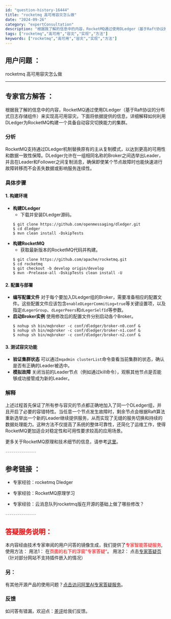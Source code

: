```yaml
---
id: "question-history-16444"
title: "rocketmq 高可用容灾怎么做"
date: "2024-09-26"
category: "expertConsultation"
description: "根据我了解的信息中的内容，RocketMQ通过使用DLedger（基于Raft协议的分布式日志存储组件）来实现高可用容灾。下面将依据提供的信息，详细解释如何利用DLedger为RocketMQ构建一个具备自动容灾切换能力的集群。### 分析RocketMQ支持通过DLedger机制替换原有的主从复制"
tags: ["rocketmq","高可用","容灾","实现","方法"]
keywords: ["rocketmq","高可用","容灾","实现","方法"]
---
```


## 用户问题 ： 
 rocketmq 高可用容灾怎么做  

---------------
## 专家官方解答 ：

根据我了解的信息中的内容，RocketMQ通过使用DLedger（基于Raft协议的分布式日志存储组件）来实现高可用容灾。下面将依据提供的信息，详细解释如何利用DLedger为RocketMQ构建一个具备自动容灾切换能力的集群。

### 分析
RocketMQ支持通过DLedger机制替换原有的主从复制模式，以达到更高的可用性和数据一致性保障。DLedger允许在一组相同名称的Broker之间选举出Leader，并且在Leader和Follower之间复制消息，确保即使某个节点故障时也能快速进行故障转移而不会丢失数据或影响服务连续性。

### 具体步骤
#### 1. 构建环境
- **构建DLedger**
  - 下载并安装DLedger源码。
  ```shell
  $ git clone https://github.com/openmessaging/dledger.git
  $ cd dledger
  $ mvn clean install -DskipTests
  ```
- **构建RocketMQ**
  - 获取最新版本的RocketMQ代码并构建。
  ```shell
  $ git clone https://github.com/apache/rocketmq.git
  $ cd rocketmq
  $ git checkout -b develop origin/develop
  $ mvn -Prelease-all -DskipTests clean install -U
  ```

#### 2. 配置与部署
- **编写配置文件**
  对于每个要加入DLedger组的Broker，需要准备相应的配置文件。这些配置文件应该包含`enableDLegerCommitLog=true`等关键设置项，以及指定`dLegerGroup`、`dLegerPeers`和`dLegerSelfId`等参数。
- **启动Broker实例**
  使用修改后的配置文件分别启动各个Broker。
  ```shell
  $ nohup sh bin/mqbroker -c conf/dledger/broker-n0.conf &
  $ nohup sh bin/mqbroker -c conf/dledger/broker-n1.conf &
  $ nohup sh bin/mqbroker -c conf/dledger/broker-n2.conf &
  ```

#### 3. 测试容灾功能
- **验证集群状态**
  可以通过`mqadmin clusterList`命令查看当前集群的状态，确认是否有正确的Leader被选中。
- **模拟故障**
  关闭当前的Leader节点（例如通过kill命令），观察其他节点是否能够成功接管成为新的Leader。

### 解释
上述过程首先保证了所有参与容灾的节点都正确地加入了同一个DLedger组，并且开启了必要的容错特性。当任意一个节点发生故障时，剩余节点会根据Raft算法重新选举出一个新的Leader继续提供服务，从而实现了无缝的服务切换和持续的数据处理能力。这种方法不仅提高了系统的整体可靠性，还简化了运维工作，使得RocketMQ更加适合对稳定性和可用性要求较高的应用场景。

更多关于RocketMQ原理和技术细节的信息，请参考[这里](https://rocketmq-learning.com/course/baseLearn/rocketmq_learning-framework/?spm=5176.29160081.0.0.a280608e53BACc#%E9%AB%98%E5%8F%AF%E7%94%A8%E6%9C%BA%E5%88%B6)。


<font color="#949494">---------------</font> 


## 参考链接 ：

* 专家经验：rocketmq Dledger 
 
 * 专家经验：RocketMQ原理学习 
 
 * 专家经验：云消息队列rocketmq版在开源的基础上做了哪些修改？ 


 <font color="#949494">---------------</font> 
 


## <font color="#FF0000">答疑服务说明：</font> 

本内容经由技术专家审阅的用户问答的镜像生成，我们提供了<font color="#FF0000">专家智能答疑服务</font>,使用方法：
用法1： 在<font color="#FF0000">页面的右下的浮窗”专家答疑“</font>。
用法2： 点击[专家答疑页](https://answer.opensource.alibaba.com/docs/intro)（针对部分网站不支持插件嵌入的情况）
### 另：


有其他开源产品的使用问题？[点击访问阿里AI专家答疑服务](https://answer.opensource.alibaba.com/docs/intro)。
### 反馈
如问答有错漏，欢迎点：[差评](https://ai.nacos.io/user/feedbackByEnhancerGradePOJOID?enhancerGradePOJOId=17231)给我们反馈。
